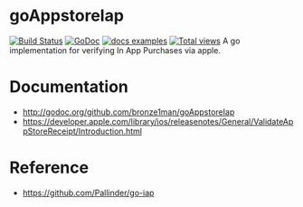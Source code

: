 goAppstoreIap
=======
[![Build Status](https://travis-ci.org/bronze1man/goAppstoreIap.svg)](https://travis-ci.org/bronze1man/goAppstoreIap)
[![GoDoc](https://godoc.org/github.com/bronze1man/goAppstoreIap?status.svg)](https://godoc.org/github.com/bronze1man/goAppstoreIap)
[![docs examples](https://sourcegraph.com/api/repos/github.com/bronze1man/goAppstoreIap/badges/docs-examples.png)](https://sourcegraph.com/github.com/bronze1man/goAppstoreIap)
[![Total views](https://sourcegraph.com/api/repos/github.com/bronze1man/goAppstoreIap/counters/views.png)](https://sourcegraph.com/github.com/bronze1man/goAppstoreIap)
A go implementation for verifying In App Purchases via apple.

Documentation
=======
* http://godoc.org/github.com/bronze1man/goAppstoreIap
* https://developer.apple.com/library/ios/releasenotes/General/ValidateAppStoreReceipt/Introduction.html

Reference
=======
* https://github.com/Pallinder/go-iap